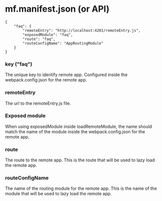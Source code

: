 # mf.manifest.json (or API)

```
{
    "faq": {
        "remoteEntry": "http://localhost:4201/remoteEntry.js",
        "exposedModule": "faq",
        "route": "faq",
        "routeConfigName": "AppRoutingModule"
    }
}
```
### key ("faq")
The unique key to identify remote app. Configured inside the webpack.config.json for the remote app.

### remoteEntry
The url to the remoteEntry.js file.

### Exposed module
When using exposedModule inside loadRemoteModule, the name should match the name of the module inside the webpack.config.json for the remote app.

### route
The route to the remote app. This is the route that will be used to lazy load the remote app.

### routeConfigName
The name of the routing module for the remote app. This is the name of the module that will be used to lazy load the remote app.


